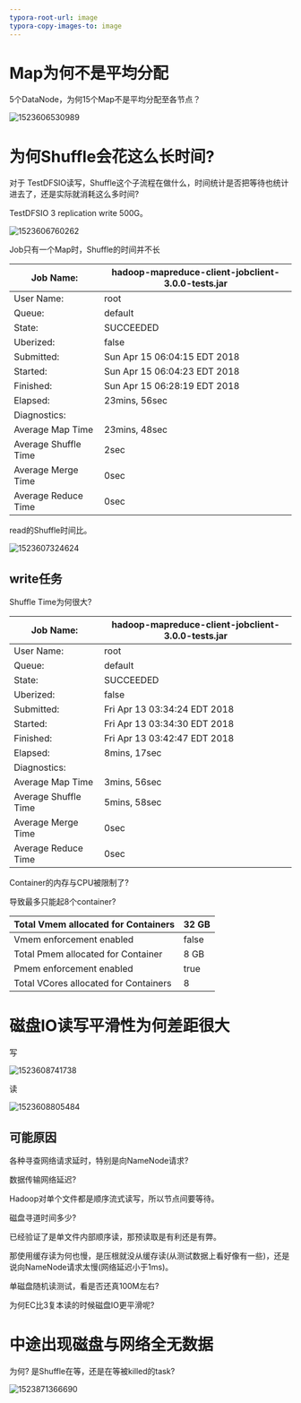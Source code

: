 ```yaml
---
typora-root-url: image
typora-copy-images-to: image
---
```




# Map为何不是平均分配

5个DataNode，为何15个Map不是平均分配至各节点？

![1523606530989](/1523606530989.png)

# 为何Shuffle会花这么长时间?

对于 TestDFSIO读写，Shuffle这个子流程在做什么，时间统计是否把等待也统计进去了，还是实际就消耗这么多时间?



TestDFSIO 3 replication write 500G。

![1523606760262](/1523606760262.png)

Job只有一个Map时，Shuffle的时间并不长

| Job Name:            | hadoop-mapreduce-client-jobclient-3.0.0-tests.jar |
| -------------------- | ------------------------------------------------- |
| User Name:           | root                                              |
| Queue:               | default                                           |
| State:               | SUCCEEDED                                         |
| Uberized:            | false                                             |
| Submitted:           | Sun Apr 15 06:04:15 EDT 2018                      |
| Started:             | Sun Apr 15 06:04:23 EDT 2018                      |
| Finished:            | Sun Apr 15 06:28:19 EDT 2018                      |
| Elapsed:             | 23mins, 56sec                                     |
| Diagnostics:         |                                                   |
| Average Map Time     | 23mins, 48sec                                     |
| Average Shuffle Time | 2sec                                              |
| Average Merge Time   | 0sec                                              |
| Average Reduce Time  | 0sec                                              |

read的Shuffle时间比。

![1523607324624](/1523607324624.png)

## write任务

Shuffle Time为何很大?

| Job Name:            | hadoop-mapreduce-client-jobclient-3.0.0-tests.jar |
| -------------------- | ------------------------------------------------- |
| User Name:           | root                                              |
| Queue:               | default                                           |
| State:               | SUCCEEDED                                         |
| Uberized:            | false                                             |
| Submitted:           | Fri Apr 13 03:34:24 EDT 2018                      |
| Started:             | Fri Apr 13 03:34:30 EDT 2018                      |
| Finished:            | Fri Apr 13 03:42:47 EDT 2018                      |
| Elapsed:             | 8mins, 17sec                                      |
| Diagnostics:         |                                                   |
| Average Map Time     | 3mins, 56sec                                      |
| Average Shuffle Time | 5mins, 58sec                                      |
| Average Merge Time   | 0sec                                              |
| Average Reduce Time  | 0sec                                              |

Container的内存与CPU被限制了? 

导致最多只能起8个container?

| Total Vmem allocated for Containers   | 32 GB |
| ------------------------------------- | ----- |
| Vmem enforcement enabled              | false |
| Total Pmem allocated for Container    | 8 GB  |
| Pmem enforcement enabled              | true  |
| Total VCores allocated for Containers | 8     |

# 磁盘IO读写平滑性为何差距很大

写

![1523608741738](/1523608741738.png)

读

![1523608805484](/1523608805484.png)

## 可能原因

各种寻查网络请求延时，特别是向NameNode请求?

数据传输网络延迟?

Hadoop对单个文件都是顺序流式读写，所以节点间要等待。

磁盘寻道时间多少?

已经验证了是单文件内部顺序读，那预读取是有利还是有弊。

那使用缓存读为何也慢，是压根就没从缓存读(从测试数据上看好像有一些)，还是说向NameNode请求太慢(网络延迟小于1ms)。

单磁盘随机读测试，看是否还真100M左右?

为何EC比3复本读的时候磁盘IO更平滑呢?

# 中途出现磁盘与网络全无数据

为何? 是Shuffle在等，还是在等被killed的task?



![1523871366690](/1523871366690.png)

